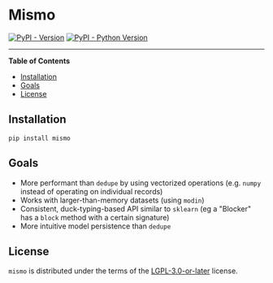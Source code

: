 # Mismo

[![PyPI - Version](https://img.shields.io/pypi/v/mismo.svg)](https://pypi.org/project/mismo)
[![PyPI - Python Version](https://img.shields.io/pypi/pyversions/mismo.svg)](https://pypi.org/project/mismo)

-----

**Table of Contents**

- [Installation](#installation)
- [Goals](#goals)
- [License](#license)

## Installation

```console
pip install mismo
```

## Goals

- More performant than `dedupe` by using vectorized operations
  (e.g. `numpy` instead of operating on individual records)
- Works with larger-than-memory datasets (using `modin`)
- Consistent, duck-typing-based API similar to `sklearn`
  (eg a "Blocker" has a `block` method with a certain signature)
- More intuitive model persistence than `dedupe`

## License

`mismo` is distributed under the terms of the [LGPL-3.0-or-later](https://spdx.org/licenses/LGPL-3.0-or-later.html) license.
